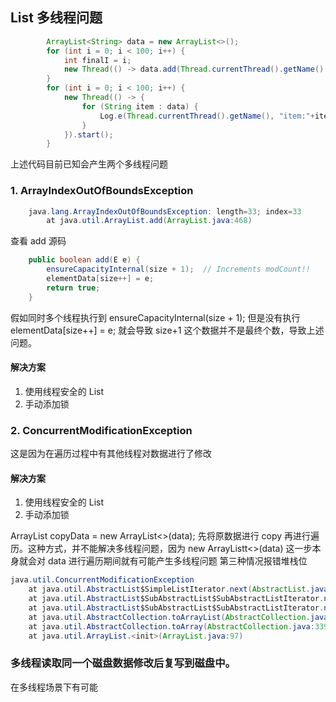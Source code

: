 ## List 多线程问题 
```java
        ArrayList<String> data = new ArrayList<>();
        for (int i = 0; i < 100; i++) {
            int finalI = i;
            new Thread(() -> data.add(Thread.currentThread().getName() + finalI)).start();
        }
        for (int i = 0; i < 100; i++) {
            new Thread(() -> {
                for (String item : data) {
                    Log.e(Thread.currentThread().getName(), "item:"+item);
                }
            }).start();
        }
```

上述代码目前已知会产生两个多线程问题
### 1.  ArrayIndexOutOfBoundsException
```java
    java.lang.ArrayIndexOutOfBoundsException: length=33; index=33
        at java.util.ArrayList.add(ArrayList.java:468)
```

查看 add 源码
```java
    public boolean add(E e) {
        ensureCapacityInternal(size + 1);  // Increments modCount!!
        elementData[size++] = e;
        return true;
    }
```
假如同时多个线程执行到  ensureCapacityInternal(size + 1); 但是没有执行 elementData[size++] = e;
就会导致 size+1 这个数据并不是最终个数，导致上述问题。

#### 解决方案
1. 使用线程安全的 List
2. 手动添加锁
### 2. ConcurrentModificationException

这是因为在遍历过程中有其他线程对数据进行了修改

#### 解决方案
1. 使用线程安全的 List
2. 手动添加锁


ArrayList<String> copyData = new ArrayList<>(data); 先将原数据进行 copy 再进行遍历。这种方式，并不能解决多线程问题，因为 new ArrayListt<>(data) 这一步本身就会对 data 进行遍历期间就有可能产生多线程问题
第三种情况报错堆栈位
```java
java.util.ConcurrentModificationException
	at java.util.AbstractList$SimpleListIterator.next(AbstractList.java:62)
	at java.util.AbstractList$SubAbstractList$SubAbstractListIterator.next(AbstractList.java:201)
	at java.util.AbstractList$SubAbstractList$SubAbstractListIterator.next(AbstractList.java:201)
	at java.util.AbstractCollection.toArrayList(AbstractCollection.java:349)
	at java.util.AbstractCollection.toArray(AbstractCollection.java:339)
	at java.util.ArrayList.<init>(ArrayList.java:97)
```


### 多线程读取同一个磁盘数据修改后复写到磁盘中。
在多线程场景下有可能